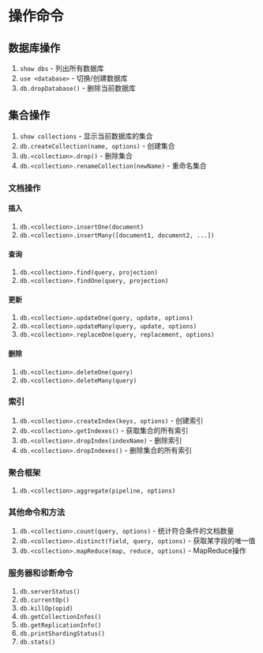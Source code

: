 # 操作命令

## 数据库操作

1. `show dbs` - 列出所有数据库
2. `use <database>` - 切换/创建数据库
3. `db.dropDatabase()` - 删除当前数据库

## 集合操作

1. `show collections` - 显示当前数据库的集合
2. `db.createCollection(name, options)` - 创建集合
3. `db.<collection>.drop()` - 删除集合
4. `db.<collection>.renameCollection(newName)` - 重命名集合

### 文档操作

#### 插入

1. `db.<collection>.insertOne(document)`
2. `db.<collection>.insertMany([document1, document2, ...])`

#### 查询

1. `db.<collection>.find(query, projection)`
2. `db.<collection>.findOne(query, projection)`

#### 更新

1. `db.<collection>.updateOne(query, update, options)`
2. `db.<collection>.updateMany(query, update, options)`
3. `db.<collection>.replaceOne(query, replacement, options)`

#### 删除

1. `db.<collection>.deleteOne(query)`
2. `db.<collection>.deleteMany(query)`

### 索引

1. `db.<collection>.createIndex(keys, options)` - 创建索引
2. `db.<collection>.getIndexes()` - 获取集合的所有索引
3. `db.<collection>.dropIndex(indexName)` - 删除索引
4. `db.<collection>.dropIndexes()` - 删除集合的所有索引

### 聚合框架

1. `db.<collection>.aggregate(pipeline, options)`

### 其他命令和方法

1. `db.<collection>.count(query, options)` - 统计符合条件的文档数量
2. `db.<collection>.distinct(field, query, options)` - 获取某字段的唯一值
3. `db.<collection>.mapReduce(map, reduce, options)` - MapReduce操作

### 服务器和诊断命令

1. `db.serverStatus()`
2. `db.currentOp()`
3. `db.killOp(opid)`
4. `db.getCollectionInfos()`
5. `db.getReplicationInfo()`
6. `db.printShardingStatus()`
7. `db.stats()`
